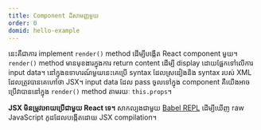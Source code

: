 ```yaml
---
title: Component ដ៏សាមញ្ញមួយ
order: 0
domid: hello-example
---
```


នេះគឺជាការ implement `render()` method ដើម្បីបង្កើត React component មួយ។ `render()` method មានមុខងារក្នុងការ return content ដើម្បី display ដោយផ្អែកទៅលើការ input data។ នៅក្នុងឧទាហរណ៍មួយនេះគេប្រើ syntax ដែលស្រដៀងនិង syntax របស់ XML ដែលត្រូវបានគេហៅថា JSX។ input data ដែល pass ចូលទៅក្នុង component គឺយើងអាច​ប្រើវាបាននៅក្នុង `render()` method តាមរយៈ `this.props`។

**JSX មិនម្រូវអោយប្រើជាមួយ React ទេ។** សាកល្បងជាមួយ [Babel REPL](babel://es5-syntax-example) ដើម្បីឃើញ raw JavaScript កូដដែលបង្កើតដោយ JSX compilation។
